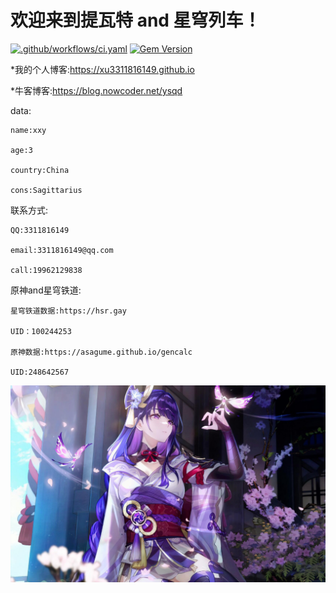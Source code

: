 # 欢迎来到提瓦特 and 星穹列车！

[![.github/workflows/ci.yaml](https://github.com/pages-themes/architect/actions/workflows/ci.yaml/badge.svg)](https://github.com/pages-themes/architect/actions/workflows/ci.yaml) [![Gem Version](https://badge.fury.io/rb/jekyll-theme-architect.svg)](https://badge.fury.io/rb/jekyll-theme-architect)

*我的个人博客:https://xu3311816149.github.io

*牛客博客:https://blog.nowcoder.net/ysqd

data:

    name:xxy
    
    age:3
    
    country:China
    
    cons:Sagittarius

联系方式:

    QQ:3311816149
    
    email:3311816149@qq.com
    
    call:19962129838
    
原神and星穹铁道:

    星穹铁道数据:https://hsr.gay
    
    UID：100244253
    
    原神数据:https://asagume.github.io/gencalc
    
    UID:248642567
    
![Thumbnail of Architect](thumbnail.png)
